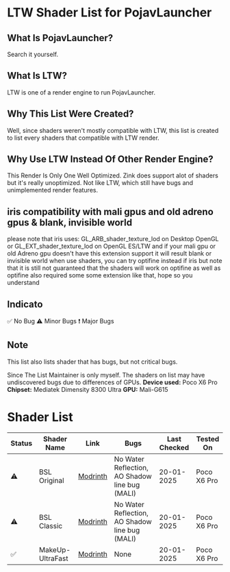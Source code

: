 # LTW Shader List for PojavLauncher
## What Is PojavLauncher?
Search it yourself.
## What Is LTW?
LTW is one of a render engine to run PojavLauncher.
## Why This List Were Created?
Well, since shaders weren't mostly compatible with LTW, this list is created to list every shaders that compatible with LTW render.
## Why Use LTW Instead Of Other Render Engine?
This Render Is Only One Well Optimized. Zink does support alot of shaders but it's really unoptimized. Not like LTW, which still have bugs and unimplemented render features.
## iris compatibility with mali gpus and old adreno gpus & blank, invisible world
please note that iris uses:
 GL_ARB_shader_texture_lod on Desktop OpenGL or GL_EXT_shader_texture_lod on OpenGL ES/LTW and if your
 mali gpu or old Adreno gpu doesn't have this extension support it will result blank or invisible world
 when use shaders, you can try optifine instead if iris but note that it is still
 not guaranteed that the shaders will work on optifine as well as optifine also required some
 some extension like that, hope so you understand 
## Indicato
✅ No Bug
⚠️ Minor Bugs
❗ Major Bugs
## Note
This list also lists shader that has bugs, but not critical bugs.

Since The List Maintainer is only myself. The shaders on list may have undiscovered bugs due to differences of GPUs.
**Device used:** Poco X6 Pro
**Chipset:** Mediatek Dimensity 8300 Ultra
**GPU:** Mali-G615
# Shader List
| Status | Shader Name | Link | Bugs | Last Checked | Tested On |
|--------|-------------|------|------|--------------|--------|
|⚠️|BSL Original|[Modrinth](https://modrinth.com/shader/bsl-shaders)|No Water Reflection, AO Shadow line bug (MALI)|20-01-2025|Poco X6 Pro|
|⚠️|BSL Classic|[Modrinth](https://modrinth.com/shader/bsl-shaders-classic)|No Water Reflection, AO Shadow line bug (MALI)|20-01-2025|Poco X6 Pro|
|✅|MakeUp-UltraFast|[Modrinth](https://modrinth.com/shader/makeup-ultra-fast-shaders)|None|20-01-2025|Poco X6 Pro|
